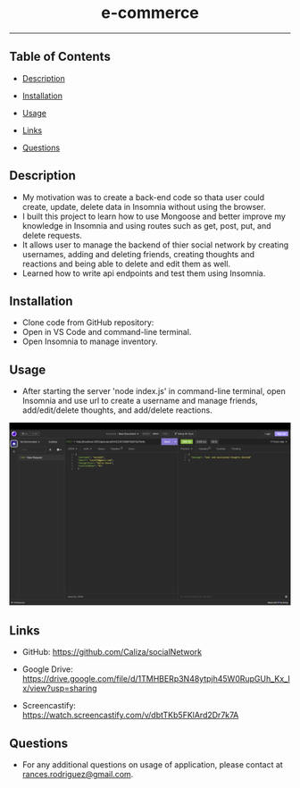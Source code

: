 <div align="center"><h1>e-commerce</h1></div>
<hr />

## Table of Contents

  * [Description](#description)
  
  * [Installation](#installation)

  * [Usage](#usage)

  * [Links](#links)

  * [Questions](#questions)

## Description

- My motivation was to create a back-end code so thata user could create, update, delete data in Insomnia without using the browser.
- I built this project to learn how to use Mongoose and better improve my knowledge in Insomnia and using routes such as get, post, put, and delete requests.
- It allows user to manage the backend of thier social network by creating usernames, adding and deleting friends, creating thoughts and reactions and being able to delete and edit them as well.
- Learned how to write api endpoints and test them using Insomnia.

## Installation

- Clone code from GitHub repository:
- Open in VS Code and command-line terminal.
- Open Insomnia to manage inventory.

## Usage
  
 - After starting the server 'node index.js' in command-line terminal, open Insomnia and use url to create a username and manage friends, add/edit/delete thoughts, and add/delete reactions.



    
 ![socialNetwork](./assets/images/socialNetwork.jpg)

## Links

- GitHub: https://github.com/Caliza/socialNetwork

- Google Drive: https://drive.google.com/file/d/1TMHBERp3N48ytpjh45W0RupGUh_Kx_Ix/view?usp=sharing

- Screencastify: https://watch.screencastify.com/v/dbtTKb5FKlArd2Dr7k7A

## Questions

- For any additional questions on usage of application, please contact at rances.rodriguez@gmail.com.